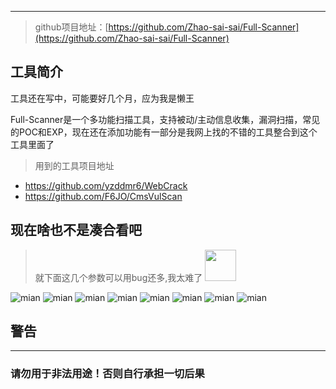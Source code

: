 ***
> github项目地址：[https://github.com/Zhao-sai-sai/Full-Scanner](https://github.com/Zhao-sai-sai/Full-Scanner)
## 工具简介

工具还在写中，可能要好几个月，应为我是懒王

Full-Scanner是一个多功能扫描工具，支持被动/主动信息收集，漏洞扫描，常见的POC和EXP，现在还在添加功能有一部分是我网上找的不错的工具整合到这个工具里面了

> 用到的工具项目地址
- https://github.com/yzddmr6/WebCrack
- https://github.com/F6JO/CmsVulScan

## 现在啥也不是凑合看吧

> 就下面这几个参数可以用bug还多,我太难了 <img src="https://cdn.jsdelivr.net/gh/Zhao-sai-sai/Full-Scanner/img/bqbwq.gif" height="50xp" ><p/> 

![mian](https://cdn.jsdelivr.net/gh/Zhao-sai-sai/Full-Scanner/img/mian111.png)
![mian](https://cdn.jsdelivr.net/gh/Zhao-sai-sai/Full-Scanner/img/mian222.png)
![mian](https://cdn.jsdelivr.net/gh/Zhao-sai-sai/Full-Scanner/img/mian333.png)
![mian](https://cdn.jsdelivr.net/gh/Zhao-sai-sai/Full-Scanner/img/3.png)
![mian](https://cdn.jsdelivr.net/gh/Zhao-sai-sai/Full-Scanner/img/fofa111.png)
![mian](https://cdn.jsdelivr.net/gh/Zhao-sai-sai/Full-Scanner/img/sd111.png)
![mian](https://cdn.jsdelivr.net/gh/Zhao-sai-sai/Full-Scanner/img/crack111.png)
![mian](https://cdn.jsdelivr.net/gh/Zhao-sai-sai/Full-Scanner/img/cms111.png)
## 警告
***
### 请勿用于非法用途！否则自行承担一切后果
